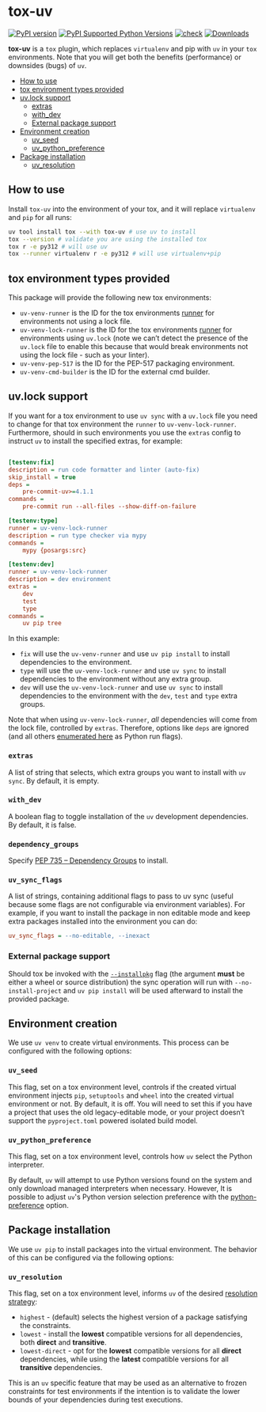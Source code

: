 # tox-uv

[![PyPI version](https://badge.fury.io/py/tox-uv.svg)](https://badge.fury.io/py/tox-uv)
[![PyPI Supported Python Versions](https://img.shields.io/pypi/pyversions/tox-uv.svg)](https://pypi.python.org/pypi/tox-uv/)
[![check](https://github.com/tox-dev/tox-uv/actions/workflows/check.yaml/badge.svg)](https://github.com/tox-dev/tox-uv/actions/workflows/check.yaml)
[![Downloads](https://static.pepy.tech/badge/tox-uv/month)](https://pepy.tech/project/tox-uv)

**tox-uv** is a `tox` plugin, which replaces `virtualenv` and pip with `uv` in your `tox` environments. Note that you
will get both the benefits (performance) or downsides (bugs) of `uv`.

<!--ts-->

- [How to use](#how-to-use)
- [tox environment types provided](#tox-environment-types-provided)
- [uv.lock support](#uvlock-support)
  - [extras](#extras)
  - [with_dev](#with_dev)
  - [External package support](#external-package-support)
- [Environment creation](#environment-creation)
  - [uv_seed](#uv_seed)
  - [uv_python_preference](#uv_python_preference)
- [Package installation](#package-installation)
  - [uv_resolution](#uv_resolution)
  <!--te-->

## How to use

Install `tox-uv` into the environment of your tox, and it will replace `virtualenv` and `pip` for all runs:

```bash
uv tool install tox --with tox-uv # use uv to install
tox --version # validate you are using the installed tox
tox r -e py312 # will use uv
tox --runner virtualenv r -e py312 # will use virtualenv+pip
```

## tox environment types provided

This package will provide the following new tox environments:

- `uv-venv-runner` is the ID for the tox environments [runner](https://tox.wiki/en/4.12.1/config.html#runner) for
  environments not using a lock file.
- `uv-venv-lock-runner` is the ID for the tox environments [runner](https://tox.wiki/en/4.12.1/config.html#runner) for
  environments using `uv.lock` (note we can’t detect the presence of the `uv.lock` file to enable this because that
  would break environments not using the lock file - such as your linter).
- `uv-venv-pep-517` is the ID for the PEP-517 packaging environment.
- `uv-venv-cmd-builder` is the ID for the external cmd builder.

## uv.lock support

If you want for a tox environment to use `uv sync` with a `uv.lock` file you need to change for that tox environment the
`runner` to `uv-venv-lock-runner`. Furthermore, should in such environments you use the `extras` config to instruct `uv`
to install the specified extras, for example:

```ini

[testenv:fix]
description = run code formatter and linter (auto-fix)
skip_install = true
deps =
    pre-commit-uv>=4.1.1
commands =
    pre-commit run --all-files --show-diff-on-failure

[testenv:type]
runner = uv-venv-lock-runner
description = run type checker via mypy
commands =
    mypy {posargs:src}

[testenv:dev]
runner = uv-venv-lock-runner
description = dev environment
extras =
    dev
    test
    type
commands =
    uv pip tree
```

In this example:

- `fix` will use the `uv-venv-runner` and use `uv pip install` to install dependencies to the environment.
- `type` will use the `uv-venv-lock-runner` and use `uv sync` to install dependencies to the environment without any
  extra group.
- `dev` will use the `uv-venv-lock-runner` and use `uv sync` to install dependencies to the environment with the `dev`,
  `test` and `type` extra groups.

Note that when using `uv-venv-lock-runner`, _all_ dependencies will come from the lock file, controlled by `extras`.
Therefore, options like `deps` are ignored (and all others
[enumerated here](https://tox.wiki/en/stable/config.html#python-run) as Python run flags).

### `extras`

A list of string that selects, which extra groups you want to install with `uv sync`. By default, it is empty.

### `with_dev`

A boolean flag to toggle installation of the `uv` development dependencies. By default, it is false.

### `dependency_groups`

Specify [PEP 735 – Dependency Groups](https://peps.python.org/pep-0735/) to install.

### `uv_sync_flags`

A list of strings, containing additional flags to pass to uv sync (useful because some flags are not configurable via
environment variables). For example, if you want to install the package in non editable mode and keep extra packages
installed into the environment you can do:

```ini
uv_sync_flags = --no-editable, --inexact
```

### External package support

Should tox be invoked with the [`--installpkg`](https://tox.wiki/en/stable/cli_interface.html#tox-run---installpkg) flag
(the argument **must** be either a wheel or source distribution) the sync operation will run with `--no-install-project`
and `uv pip install` will be used afterward to install the provided package.

## Environment creation

We use `uv venv` to create virtual environments. This process can be configured with the following options:

### `uv_seed`

This flag, set on a tox environment level, controls if the created virtual environment injects `pip`, `setuptools` and
`wheel` into the created virtual environment or not. By default, it is off. You will need to set this if you have a
project that uses the old legacy-editable mode, or your project doesn’t support the `pyproject.toml` powered isolated
build model.

### `uv_python_preference`

This flag, set on a tox environment level, controls how `uv` select the Python interpreter.

By default, `uv` will attempt to use Python versions found on the system and only download managed interpreters when
necessary. However, It is possible to adjust `uv`'s Python version selection preference with the
[python-preference](https://docs.astral.sh/uv/concepts/python-versions/#adjusting-python-version-preferences) option.

## Package installation

We use `uv pip` to install packages into the virtual environment. The behavior of this can be configured via the
following options:

### `uv_resolution`

This flag, set on a tox environment level, informs `uv` of the desired [resolution strategy]:

- `highest` - (default) selects the highest version of a package satisfying the constraints.
- `lowest` - install the **lowest** compatible versions for all dependencies, both **direct** and **transitive**.
- `lowest-direct` - opt for the **lowest** compatible versions for all **direct** dependencies, while using the
  **latest** compatible versions for all **transitive** dependencies.

This is an `uv` specific feature that may be used as an alternative to frozen constraints for test environments if the
intention is to validate the lower bounds of your dependencies during test executions.

[resolution strategy]: https://github.com/astral-sh/uv/blob/0.1.20/README.md#resolution-strategy
